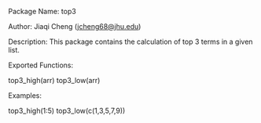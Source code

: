 Package Name: top3

Author: Jiaqi Cheng (jcheng68@jhu.edu)

Description: This package contains the calculation of top 3 terms in a given list.

Exported Functions:

top3_high(arr)
top3_low(arr)

Examples:

top3_high(1:5)
top3_low(c(1,3,5,7,9))
